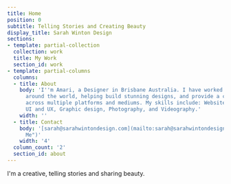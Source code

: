 ```yaml
---
title: Home
position: 0
subtitle: Telling Stories and Creating Beauty
display_title: Sarah Winton Design
sections:
- template: partial-collection
  collection: work
  title: My Work
  section_id: work
- template: partial-columns
  columns:
  - title: About
    body: 'I''m Amari, a Designer in Brisbane Australia. I have worked for many companies
      around the world, helping build stunning designs, and provide a creative direction
      across multiple platforms and mediums. My skills include: Websites, Branding,
      UI and UX, Graphic design, Photography, and Videography.'
    width: ''
  - title: Contact
    body: '[sarah@sarahwintondesign.com](mailto:sarah@sarahwintondesign.com "Email
      Me")'
    width: '4'
  column_count: '2'
  section_id: about
---
```


I'm a creative, telling stories and sharing beauty.
